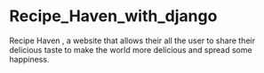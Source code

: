 # Recipe_Haven_with_django
Recipe Haven , a website that allows their all the user to share their delicious taste to make the world more delicious and spread some happiness.
